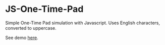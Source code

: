 JS-One-Time-Pad
===============

Simple One-Time Pad simulation with Javascript. Uses English characters, converted to uppercase.

See demo [here](http://ikcede.github.io/JS-One-Time-Pad/).
